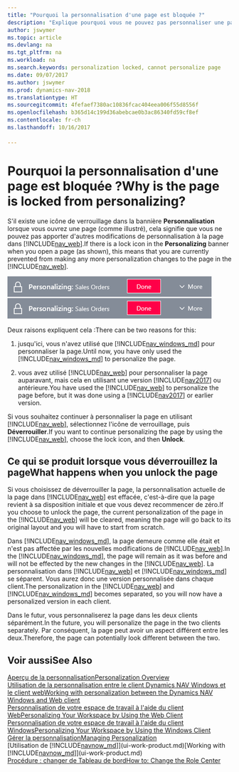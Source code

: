 ```yaml
---
title: "Pourquoi la personnalisation d'une page est bloquée ?"
description: "Explique pourquoi vous ne pouvez pas personnaliser une page et ce que vous pouvez faire pour la déverrouiller et pouvoir ainsi la personnaliser."
author: jswymer
ms.topic: article
ms.devlang: na
ms.tgt_pltfrm: na
ms.workload: na
ms.search.keywords: personalization locked, cannot personalize page
ms.date: 09/07/2017
ms.author: jswymer
ms.prod: dynamics-nav-2018
ms.translationtype: HT
ms.sourcegitcommit: 4fefaef7380ac10836fcac404eea006f55d8556f
ms.openlocfilehash: b365d14c199d36abebcae0b3ac86340fd59cf8ef
ms.contentlocale: fr-ch
ms.lasthandoff: 10/16/2017

---
```

# <a name="why-is-the-page-is-locked-from-personalizing"></a><span data-ttu-id="bb779-103">Pourquoi la personnalisation d'une page est bloquée ?</span><span class="sxs-lookup"><span data-stu-id="bb779-103">Why is the page is locked from personalizing?</span></span>
<span data-ttu-id="bb779-104">S'il existe une icône de verrouillage dans la bannière **Personnalisation** lorsque vous ouvrez une page (comme illustré), cela signifie que vous ne pouvez pas apporter d'autres modifications de personnalisation à la page dans [!INCLUDE[nav_web](includes/nav_web_md.md)].</span><span class="sxs-lookup"><span data-stu-id="bb779-104">If there is a lock icon in the **Personalizing** banner when you open a page (as shown), this means that you are currently prevented from making any more personalization changes to the page in the [!INCLUDE[nav_web](includes/nav_web_md.md)].</span></span>

<span data-ttu-id="bb779-105">![Verrouillage de personnalisation](media/personalization-locked.png "Verrouillage de personnalisation")</span><span class="sxs-lookup"><span data-stu-id="bb779-105">![Personalize Lock](media/personalization-locked.png "Personalize lock")</span></span>

<span data-ttu-id="bb779-106">Deux raisons expliquent cela :</span><span class="sxs-lookup"><span data-stu-id="bb779-106">There can be two reasons for this:</span></span>
1.  <span data-ttu-id="bb779-107">jusqu'ici, vous n'avez utilisé que [!INCLUDE[nav_windows_md](includes/nav_windows_md.md)] pour personnaliser la page.</span><span class="sxs-lookup"><span data-stu-id="bb779-107">Until now, you have only used the [!INCLUDE[nav_windows_md](includes/nav_windows_md.md)] to personalize the page.</span></span>

2. <span data-ttu-id="bb779-108">vous avez utilisé [!INCLUDE[nav_web](includes/nav_web_md.md)] pour personnaliser la page auparavant, mais cela en utilisant une version [!INCLUDE[nav2017](includes/nav2017.md)] ou antérieure.</span><span class="sxs-lookup"><span data-stu-id="bb779-108">You have used the [!INCLUDE[nav_web](includes/nav_web_md.md)] to personalize the page before, but it was done using a [!INCLUDE[nav2017](includes/nav2017.md)] or earlier version.</span></span>   

<span data-ttu-id="bb779-109">Si vous souhaitez continuer à personnaliser la page en utilisant [!INCLUDE[nav_web](includes/nav_web_md.md)], sélectionnez l'icône de verrouillage, puis **Déverrouiller**.</span><span class="sxs-lookup"><span data-stu-id="bb779-109">If you want to continue personalizing the page by using the [!INCLUDE[nav_web](includes/nav_web_md.md)], choose the lock icon, and then **Unlock**.</span></span>

## <a name="what-happens-when-you-unlock-the-page"></a><span data-ttu-id="bb779-110">Ce qui se produit lorsque vous déverrouillez la page</span><span class="sxs-lookup"><span data-stu-id="bb779-110">What happens when you unlock the page</span></span>
<span data-ttu-id="bb779-111">Si vous choisissez de déverrouiller la page, la personnalisation actuelle de la page dans [!INCLUDE[nav_web](includes/nav_web_md.md)] est effacée, c'est-à-dire que la page revient à sa disposition initiale et que vous devez recommencer de zéro.</span><span class="sxs-lookup"><span data-stu-id="bb779-111">If you choose to unlock the page, the current personalization of the page in the [!INCLUDE[nav_web](includes/nav_web_md.md)] will be cleared, meaning the page will go back to its original layout and you will have to start from scratch.</span></span>

<span data-ttu-id="bb779-112">Dans [!INCLUDE[nav_windows_md](includes/nav_windows_md.md)], la page demeure comme elle était et n'est pas affectée par les nouvelles modifications de [!INCLUDE[nav_web](includes/nav_web_md.md)].</span><span class="sxs-lookup"><span data-stu-id="bb779-112">In the [!INCLUDE[nav_windows_md](includes/nav_windows_md.md)], the page will remain as it was before and will not be effected by the new changes in the [!INCLUDE[nav_web](includes/nav_web_md.md)].</span></span> <span data-ttu-id="bb779-113">La personnalisation dans [!INCLUDE[nav_web](includes/nav_web_md.md)] et [!INCLUDE[nav_windows_md](includes/nav_windows_md.md)] se séparent. Vous aurez donc une version personnalisée dans chaque client.</span><span class="sxs-lookup"><span data-stu-id="bb779-113">The personalization in the [!INCLUDE[nav_web](includes/nav_web_md.md)] and [!INCLUDE[nav_windows_md](includes/nav_windows_md.md)] becomes separated, so you will now have a personalized version in each client.</span></span> 

<span data-ttu-id="bb779-114">Dans le futur, vous personnaliserez la page dans les deux clients séparément.</span><span class="sxs-lookup"><span data-stu-id="bb779-114">In the future, you will personalize the page in the two clients separately.</span></span> <span data-ttu-id="bb779-115">Par conséquent, la page peut avoir un aspect différent entre les deux.</span><span class="sxs-lookup"><span data-stu-id="bb779-115">Therefore, the page can potentially look different between the two.</span></span>

## <a name="see-also"></a><span data-ttu-id="bb779-116">Voir aussi</span><span class="sxs-lookup"><span data-stu-id="bb779-116">See Also</span></span>
[<span data-ttu-id="bb779-117">Aperçu de la personnalisation</span><span class="sxs-lookup"><span data-stu-id="bb779-117">Personalization Overview</span></span>](ui-personalization-overview.md)  
[<span data-ttu-id="bb779-118">Utilisation de la personnalisation entre le client Dynamics NAV Windows et le client web</span><span class="sxs-lookup"><span data-stu-id="bb779-118">Working with personalization between the Dynamics NAV Windows and Web client</span></span>](ui-personalization-overview.md#PersonalizationWinWeb)  
[<span data-ttu-id="bb779-119">Personnalisation de votre espace de travail à l'aide du client Web</span><span class="sxs-lookup"><span data-stu-id="bb779-119">Personalizing Your Workspace by Using the Web Client</span></span>](ui-personalization-user.md)  
[<span data-ttu-id="bb779-120">Personnalisation de votre espace de travail à l'aide du client Windows</span><span class="sxs-lookup"><span data-stu-id="bb779-120">Personalizing Your Workspace by Using the Windows Client</span></span>](ui-personalization-windows-client.md)  
[<span data-ttu-id="bb779-121">Gérer la personnalisation</span><span class="sxs-lookup"><span data-stu-id="bb779-121">Managing Personalization</span></span>](ui-personalization-manage.md)  
<span data-ttu-id="bb779-122">[Utilisation de [!INCLUDE[navnow_md](includes/navnow_md.md)]](ui-work-product.md)</span><span class="sxs-lookup"><span data-stu-id="bb779-122">[Working with [!INCLUDE[navnow_md](includes/navnow_md.md)]](ui-work-product.md)</span></span>  
[<span data-ttu-id="bb779-123">Procédure : changer de Tableau de bord</span><span class="sxs-lookup"><span data-stu-id="bb779-123">How to: Change the Role Center</span></span>](change-role.md)  

